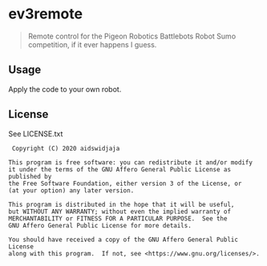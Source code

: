 # ev3remote
> Remote control for the Pigeon Robotics Battlebots Robot Sumo competition, if it ever happens I guess.

## Usage

Apply the code to your own robot.

## License

See LICENSE.txt

     Copyright (C) 2020 aidswidjaja

    This program is free software: you can redistribute it and/or modify
    it under the terms of the GNU Affero General Public License as published by
    the Free Software Foundation, either version 3 of the License, or
    (at your option) any later version.

    This program is distributed in the hope that it will be useful,
    but WITHOUT ANY WARRANTY; without even the implied warranty of
    MERCHANTABILITY or FITNESS FOR A PARTICULAR PURPOSE.  See the
    GNU Affero General Public License for more details.

    You should have received a copy of the GNU Affero General Public License
    along with this program.  If not, see <https://www.gnu.org/licenses/>.
